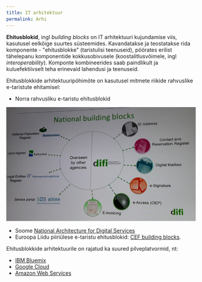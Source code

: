 ```yaml
---
title: IT arhitektuur
permalink: Arhi
---
```


__Ehitusblokid__, ingl _building blocks_ on IT arhitektuuri kujundamise viis, kasutusel eelkõige suurtes süsteemides. Kavandatakse ja teostatakse rida komponente - "ehitusblokke" (taristulisi teenuseid), pöörates erilist tähelepanu komponentide kokkusobivusele (koostalitlusvõimele, ingl _interoperability_). Komponte kombineerides saab paindlikult ja kuluefektiivselt teha erinevaid lahendusi ja teenuseid.

Ehitusblokkide arhitektuuripõhimõte on kasutusel mitmete riikide rahvuslike e-taristute ehitamisel:

- Norra rahvusliku e-taristu ehitusblokid

![](img/NO-National-Building_Blocks.PNG)

- Soome [National Architecture for Digital Services](https://esuomi.fi/?lang=en)
- Euroopa Liidu piiriülese e-taristu ehitusblokid: [CEF building blocks](https://ec.europa.eu/cefdigital/wiki/display/CEFDIGITAL/CEF+building+blocks).

Ehitusblokkide arhitektuurile on rajatud ka suured pilveplatvormid, nt:

- [IBM Bluemix](https://www.ibm.com/cloud-computing/bluemix/)
- [Google Cloud](https://cloud.google.com/)
- [Amazon Web Services](https://aws.amazon.com/)


